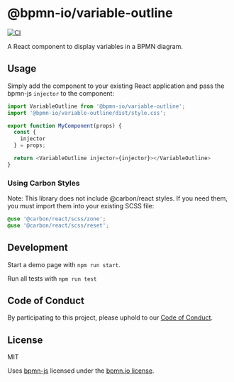 # @bpmn-io/variable-outline

[![CI](https://github.com/bpmn-io/variable-outline/actions/workflows/CI.yml/badge.svg)](https://github.com/bpmn-io/variable-outline/actions/workflows/CI.yml)

A React component to display variables in a BPMN diagram.

## Usage

Simply add the component to your existing React application and pass the bpmn-js
`injector` to the component:

```js
import VariableOutline from '@bpmn-io/variable-outline';
import '@bpmn-io/variable-outline/dist/style.css';

export function MyComponent(props) {
  const {
    injector
  } = props;

  return <VariableOutline injector={injector}></VariableOutline>
}
```

### Using Carbon Styles

Note: This library does not include @carbon/react styles. If you need them, you must import them into your existing SCSS file:

```scss
@use '@carbon/react/scss/zone';
@use '@carbon/react/scss/reset';
```

## Development

Start a demo page with `npm run start`.

Run all tests with `npm run test`

## Code of Conduct

By participating to this project, please uphold to our [Code of Conduct](https://github.com/camunda/.github/blob/main/.github/CODE_OF_CONDUCT.md).

## License

MIT

Uses [bpmn-js](https://github.com/bpmn-io/bpmn-js) licensed under the [bpmn.io license](http://bpmn.io/license).
